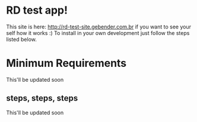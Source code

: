 # RD test app!

This site is here: http://rd-test-site.gebender.com.br if you want to see your self how it works :)
To install in your own development just follow the steps listed below.


# Minimum Requirements

This'll be updated soon

## steps, steps, steps

This'll be updated soon
